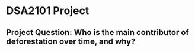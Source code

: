 # DSA2101 Project

## Project Question: Who is the main contributor of deforestation over time, and why?

